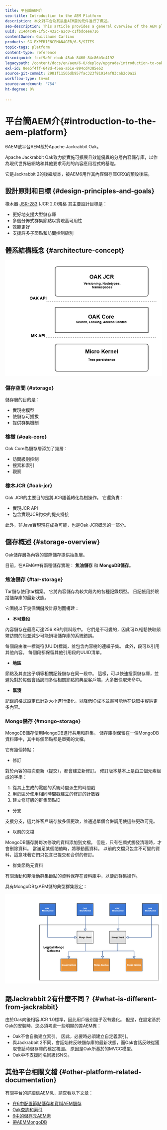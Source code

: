 ```yaml
---
title: 平台簡AEM介
seo-title: Introduction to the AEM Platform
description: 本文對平台及其最重AEM要的元件進行了概述。
seo-description: This article provides a general overview of the AEM platform and its most important components.
uuid: 214d4c49-1f5c-432c-a2c0-c1fbdceee716
contentOwner: Guillaume Carlino
products: SG_EXPERIENCEMANAGER/6.5/SITES
topic-tags: platform
content-type: reference
discoiquuid: fccf9a0f-ebab-45ab-8460-84c86b3c4192
legacypath: /content/docs/en/aem/6-0/deploy/upgrade/introduction-to-oak
exl-id: 8ee5f4ff-648d-45ea-a51e-894cd4385e62
source-git-commit: 2981f11565db957fac323f81014af83cab2c0a12
workflow-type: tm+mt
source-wordcount: '754'
ht-degree: 0%

---
```


# 平台簡AEM介{#introduction-to-the-aem-platform}

6AEM號平台AEM基於Apache Jackrabbit Oak。

Apache Jackrabbit Oak致力於實施可擴展且效能優異的分層內容儲存庫，以作為現代世界級網站和其他要求苛刻的內容應用程式的基礎。

它是Jackrabbit 2的後繼版本，被AEM6用作其內容儲存庫CRX的預設後端。

## 設計原則和目標 {#design-principles-and-goals}

橡木器 [JSR-283](https://jcp.org/en/jsr/detail?id=283) (JCR 2.0)規格 其主要設計目標是：

* 更好地支援大型儲存庫
* 多個分佈式群集節點以實現高可用性
* 效能更好
* 支援許多子節點和訪問控制級別

## 體系結構概念 {#architecture-concept}

![chlimage_1-84](assets/chlimage_1-84.png)

### 儲存空間 {#storage}

儲存層的目的是：

* 實現樹模型
* 使儲存可插拔
* 提供群集機制

### 橡樹 {#oak-core}

Oak Core為儲存層添加了幾層：

* 訪問級別控制
* 搜索和索引
* 觀察

### 橡木JCR {#oak-jcr}

Oak JCR的主要目的是將JCR語義轉化為樹操作。 它還負責：

* 實現JCR API
* 包含實現JCR約束的提交掛接

此外，非Java實現現在成為可能，也是Oak JCR概念的一部分。

## 儲存概述 {#storage-overview}

Oak儲存層為內容的實際儲存提供抽象層。

目前，在AEM6中有兩種儲存實現： **焦油儲存** 和 **MongoDB儲存**。

### 焦油儲存 {#tar-storage}

Tar儲存使用tar檔案。 它將內容儲存為較大段內的各種記錄類型。 日記帳用於跟蹤儲存庫的最新狀態。

它圍繞以下幾個關鍵設計原則而構建：

* **不可變段**

內容儲存在最高可達256 KB的資料段中。 它們是不可變的，因此可以輕鬆快取頻繁訪問的段並減少可能損壞儲存庫的系統錯誤。

每個段由唯一標識符(UUID)標識，並包含內容樹的連續子集。 此外，段可以引用其他內容。 每個段都保留其他引用段的UUID清單。

* **地區**

節點及其直接子項等相關記錄儲存在同一段中。 這樣，可以快速搜索儲存庫，並避免對於每個會話訪問多個相關節點的典型客戶端，大多數快取未命中。

* **緊湊**

記錄的格式設定已針對大小進行優化，以降低IO成本並盡可能地在快取中容納更多內容。

### Mongo儲存 {#mongo-storage}

MongoDB儲存使用MongoDB進行共用和群集。 儲存庫樹保留在一個MongoDB資料庫中，其中每個節點都是單獨的文檔。

它有幾個特點：

* 修訂

對於內容的每次更新（提交），都會建立新修訂。 修訂版本基本上是由三個元素組成的字串：

1. 從其上生成的電腦的系統時間派生的時間戳
1. 用於區分使用相同時間戳建立的修訂的計數器
1. 建立修訂版的群集節點ID

* 分支

支援分支，這允許客戶端存放多個更改，並通過單個合併調用使這些更改可見。

* 以前的文檔

MongoDB儲存將每次修改的資料添加到文檔。 但是，只有在顯式觸發清理時，才會刪除資料。 當滿足某個閾值時，將移動舊資料。 以前的文檔只包含不可變的資料，這意味著它們只包含已提交和合併的修訂。

* 群集節點元資料

有關活動和非活動群集節點的資料保存在資料庫中，以便於群集操作。

具有MongoDB存AEM儲的典型群集設定：

![chlimage_1-85](assets/chlimage_1-85.png)

## 跟Jackrabbit 2有什麼不同？ {#what-is-different-from-jackrabbit}

由於Oak向後相容JCR 1.0標準，因此用戶級別幾乎沒有變化。 但是，在設定基於Oak的安裝時，您必須考慮一些明顯的差AEM異：

* Oak不會自動建立索引。 因此，必要時必須建立自定義索引。
* 與Jackrabbit 2不同，會話始終反映儲存庫的最新狀態，而Oak會話反映從獲取會話時儲存庫的穩定視圖。 原因是Oak所基於的MVCC模型。
* Oak中不支援同名同級(SNS)。

## 其他平台相關文檔 {#other-platform-related-documentation}

有關平台的詳細信AEM息，請查看以下文章：

* [在6中配置節點儲存和資料AEM儲存](/help/sites-deploying/data-store-config.md)
* [Oak查詢和索引](/help/sites-deploying/queries-and-indexing.md)
* [6中的儲存元AEM素](/help/sites-deploying/storage-elements-in-aem-6.md)
* [帶AEMMongoDB](/help/sites-deploying/aem-with-mongodb.md)
